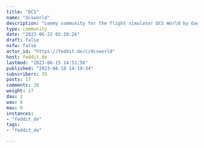 ```yaml
---
title: "DCS" 
name: "dcsworld"
description: "Lemmy community for the flight simulator DCS World by Eagle Dynamics. No Affiliation to ED**Great Guides for DCS Modules**https://chucksguides.com/Rules:**I am the Law**-"
type: community
date: "2023-06-22 02:20:26"
draft: false
nsfw: false
actor_id: "https://feddit.de/c/dcsworld"
host: feddit.de
lastmod: "2023-06-15 14:51:56"
published: "2023-06-10 14:19:34"
subscribers: 35
posts: 17
comments: 26
weight: 17
dau: 2
wau: 6
mau: 9
instances:
- "feddit_de"
tags: 
- "feddit_de"

---
```

